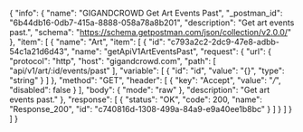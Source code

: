 {
  "info": {
    "name": "GIGANDCROWD Get Art Events Past",
    "_postman_id": "6b44db16-0db7-415a-8888-058a78a8b201",
    "description": "Get art events past.",
    "schema": "https://schema.getpostman.com/json/collection/v2.0.0/"
  },
  "item": [
    {
      "name": "Art",
      "item": [
        {
          "id": "c793a2c2-2dc9-47e8-adbb-54c1a21d6d43",
          "name": "getApiV1ArtEventsPast",
          "request": {
            "url": {
              "protocol": "http",
              "host": "gigandcrowd.com",
              "path": [
                "api/v1/art/:id/events/past"
              ],
              "variable": [
                {
                  "id": "id",
                  "value": "{}",
                  "type": "string"
                }
              ]
            },
            "method": "GET",
            "header": [
              {
                "key": "Accept",
                "value": "*/*",
                "disabled": false
              }
            ],
            "body": {
              "mode": "raw"
            },
            "description": "Get art events past."
          },
          "response": [
            {
              "status": "OK",
              "code": 200,
              "name": "Response_200",
              "id": "c740816d-1308-499a-84a9-e9a40ee1b8bc"
            }
          ]
        }
      ]
    }
  ]
}